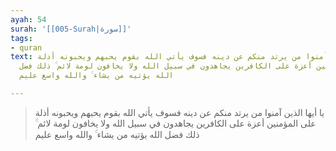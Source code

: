 ```yaml
---
ayah: 54
surah: '[[005-Surah|سورة]]'
tags:
- quran
text: يا أيها الذين آمنوا من يرتد منكم عن دينه فسوف يأتي الله بقوم يحبهم ويحبونه أذلة
  على المؤمنين أعزة على الكافرين يجاهدون في سبيل الله ولا يخافون لومة لائم ۚ ذلك فضل
  الله يؤتيه من يشاء ۚ والله واسع عليم

---
```

> يا أيها الذين آمنوا من يرتد منكم عن دينه فسوف يأتي الله بقوم يحبهم ويحبونه أذلة على المؤمنين أعزة على الكافرين يجاهدون في سبيل الله ولا يخافون لومة لائم ۚ ذلك فضل الله يؤتيه من يشاء ۚ والله واسع عليم
